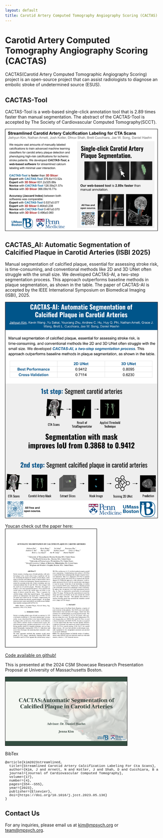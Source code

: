 ```yaml
---
layout: default
title: Carotid Artery Computed Tomography Angiography Scoring (CACTAS)
---
```


# Carotid Artery Computed Tomography Angiography Scoring (CACTAS)


CACTAS(Carotid Artery Computed Tomographic Angiography Scoring) project is an open-source project that can assist radiologists to diagnose an embolic stroke of undetermined source (ESUS).

## CACTAS-Tool
CACTAS-Tool is a web-based single-click annotation tool that is 2.89 times faster than manual segmentation. The abstract of the CACTAS-Tool is accepted by The Society of Cardiovascular Computed Tomography(SCCT).

<a href='images/SCCT.pdf' target='_blank'><img src='images/SCCT.png' style='border:solid thin black;width:500px'></a>


## CACTAS_AI: Automatic Segmentation of Calcified Plaque in Carotid Arteries (ISBI 2025)
Manual segmentation of calcified plaque, essential for assessing stroke risk, is time-consuming, and conventional methods like 2D and 3D UNet often struggle with the small size. We developed CACTAS-AI, a two-step segmentation process. This approach outperforms baseline methods in plaque segmentation, as shown in the table. The paper of CACTAS-AI is accepted by the IEEE International Symposium on Biomedical Imaging (ISBI), 2025. 

<a href='images/ISBI25_paper_192.pdf' target='_blank'><img src='images/ISBI_Poster.png' style='border:solid thin black;width:500px'></a>

Youcan check out the paper here:</br>
<a href='https://mpsych.org/papers/kim2025automatic.pdf' target='_blank'><img src='images/ISBI_Paper.png' style='border:solid thin black;width:300px'></a>

[Code available on github!](https://github.com/mpsych/CACTAS-AI)

This is presented at the 2024 CSM Showcase Research Presentation Proposal at University of Massachusetts Boston.

<a href='https://docs.google.com/presentation/d/1wu5ZombyQxnALcrOUZXO9rbnkxdN5usVQFVEphEe1CE/edit?usp=sharing' target='_blank'><img src='images/symp.png' style='border:solid thin black;width:400px'></a>&nbsp;&nbsp;&nbsp;


BibTex

<pre style="overflow:auto; text-align:left; font-size:0.8em;font-family:courier;margin-bottom: 20px;"><span class="bibtexraw noread">@article{kim2023streamlined,
  title={Streamlined Carotid Artery Calcification Labeling For Cta Scans},
  author={Kim, J and Arnett, N and Kotler, J and Shah, D and Cucchiara, B and Song, J and Haehn, D},
  journal={Journal of Cardiovascular Computed Tomography},
  volume={17},
  number={4},
  pages={S54--S55},
  year={2023},
  publisher={Elsevier},
  doi={https://doi.org/10.1016/j.jcct.2023.05.136}
}</span></pre>


## Contact Us

For any inquiries, please email us at [kim@mpsych.org](mailto:kim@mpsych.org) or [team@mpsych.org](mailto:team@mpsych.org).
